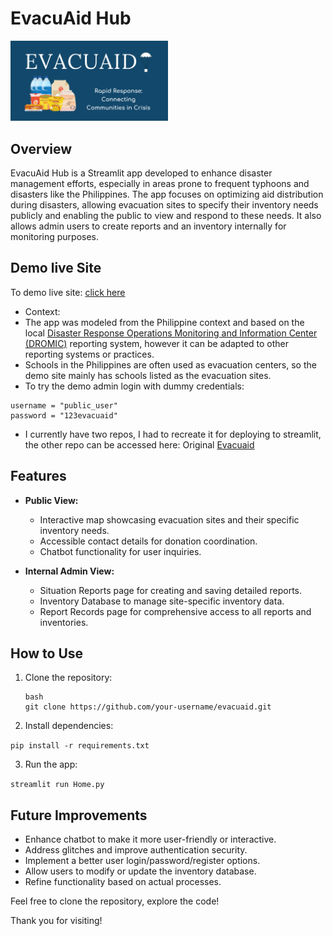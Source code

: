 # EvacuAid Hub

[//]: # ([![EvacuAid Demo]&#40;images/evacuaid_banner.png&#41;]&#40;https://www.youtube.com/watch?v=zYok-lRehNQ&#41; )


[<img src="images/evacuaid_banner.png" width="50%">](https://www.youtube.com/watch?v=zYok-lRehNQ "Evacuaid Demo")


## Overview

EvacuAid Hub is a Streamlit app developed to enhance disaster management efforts, 
especially in areas prone to frequent typhoons and disasters like the Philippines.
The app focuses on optimizing aid distribution during disasters, 
allowing evacuation sites to specify their inventory needs publicly and
enabling the public to view and respond to these needs. It also allows admin users 
to create reports and an inventory internally for monitoring purposes.

## Demo live Site
To demo live site: [click here](https://evacuaid-demo.streamlit.app/)
- Context:
- The app was modeled from the Philippine context and based on
the local [Disaster Response Operations Monitoring and Information Center (DROMIC)](https://dromic.dswd.gov.ph/)
reporting system, however it can be adapted to other reporting systems or practices.
- Schools in the Philippines are often used as evacuation centers,
so the demo site mainly has schools listed as the evacuation sites.
- To try the demo admin login with dummy credentials:
```
username = "public_user" 
password = "123evacuaid"
```
- I currently have two repos, I had to recreate it for deploying to streamlit,
 the other repo can be accessed here: Original [Evacuaid](https://github.com/Mikerniker/evacuaid) 

## Features

- **Public View:**
  - Interactive map showcasing evacuation sites and their specific inventory needs.
  - Accessible contact details for donation coordination.
  - Chatbot functionality for user inquiries.

- **Internal Admin View:**
  - Situation Reports page for creating and saving detailed reports.
  - Inventory Database to manage site-specific inventory data.
  - Report Records page for comprehensive access to all reports and inventories.

## How to Use

1. Clone the repository:

   ```
   bash
   git clone https://github.com/your-username/evacuaid.git
   ```

2. Install dependencies:

```pip install -r requirements.txt```

3. Run the app:

```streamlit run Home.py```

## Future Improvements
- Enhance chatbot to make it more user-friendly or interactive.
- Address glitches and improve authentication security.
- Implement a better user login/password/register options.
- Allow users to modify or update the inventory database.
- Refine functionality based on actual processes.


Feel free to clone the repository, explore the code!

Thank you for visiting!